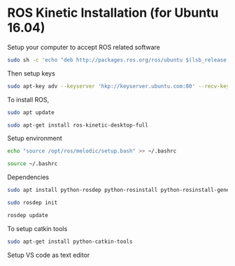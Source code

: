 # ROS Kinetic Installation (for Ubuntu 16.04)

Setup your computer to accept ROS related software

```sh
sudo sh -c 'echo "deb http://packages.ros.org/ros/ubuntu $(lsb_release -sc) main" > /etc/apt/sources.list.d/ros-latest.list'
```

Then setup keys

```sh
sudo apt-key adv --keyserver 'hkp://keyserver.ubuntu.com:80' --recv-key C1CF6E31E6BADE8868B172B4F42ED6FBAB17C654
```

To install ROS, 

```sh
sudo apt update
```

```sh
sudo apt-get install ros-kinetic-desktop-full
```

Setup environment

```sh
echo "source /opt/ros/melodic/setup.bash" >> ~/.bashrc
```

```sh
source ~/.bashrc
```

Dependencies

```sh
sudo apt install python-rosdep python-rosinstall python-rosinstall-generator python-wstool build-essential
```

```sh
sudo rosdep init
```

```sh
rosdep update
```

To setup catkin tools
```sh
sudo apt-get install python-catkin-tools
```


Setup VS code as text editor
